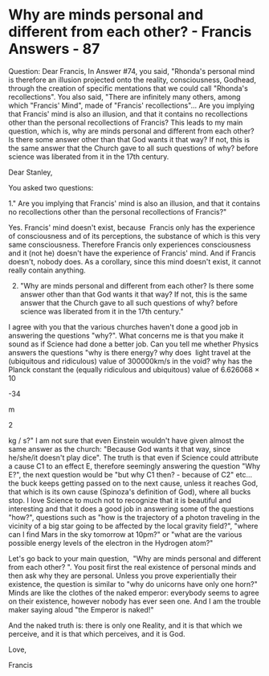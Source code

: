 # Why are minds personal and different from each other? - Francis Answers - 87

Question: Dear Francis, In Answer #74, you said, "Rhonda's personal mind is therefore an illusion projected onto the reality, consciousness, Godhead, through the creation of specific mentations that we could call "Rhonda's recollections". You also said, "There are infinitely many others, among which "Francis' Mind", made of "Francis' recollections"... Are you implying that Francis' mind is also an illusion, and that it contains no recollections other than the personal recollections of Francis? This leads to my main question, which is, why are minds personal and different from each other? Is there some answer other than that God wants it that way? If not, this is the same answer that the Church gave to all such questions of why? before science was liberated from it in the 17th century.

Dear Stanley,

You asked two questions:

1." Are you implying that Francis' mind is also an illusion, and that it contains no recollections other than the personal recollections of Francis?"

Yes. Francis' mind doesn't exist, because&nbsp; Francis only has the experience of consciousness and of its perceptions, the substance of which is this very same consciousness. Therefore Francis only experiences consciousness and it (not he) doesn't have the experience of Francis' mind. And if Francis doesn't, nobody does. As a corollary, since this mind doesn't exist, it cannot really contain anything.

2. "Why are minds personal and different from each other? Is there some answer other than that God wants it that way? If not, this is the same answer that the Church gave to all such questions of why? before science was liberated from it in the 17th century."

I agree with you that the various churches haven't done a good job in answering the questions "why?". What concerns me is that you make it sound as if Science had done a better job. Can you tell me whether Physics answers the questions "why is there energy? why does&nbsp; light travel at the (ubiquitous and ridiculous) value of 300000km/s in the void? why has the Planck constant the (equally ridiculous and ubiquitous) value of 6.626068 &times; 10

-34

 m

2

 kg / s?" I am not sure that even Einstein wouldn't have given almost the same answer as the church: "Because God wants it that way, since he/she/it doesn't play dice". The truth is that even if Science could attribute a cause C1 to an effect E, therefore seemingly answering the question "Why E?", the next question would be "but why C1 then? - because of C2" etc&hellip;the buck keeps getting passed on to the next cause, unless it reaches God, that which is its own cause (Spinoza's definition of God), where all bucks stop. I love Science to much not to recognize that it is beautiful and interesting and that it does a good job in answering some of the questions "how?", questions such as "how is the trajectory of a photon traveling in the vicinity of a big star going to be affected by the local gravity field?", "where can I find Mars in the sky tomorrow at 10pm?" or "what are the various possible energy levels of the electron in the Hydrogen atom?"

Let's go back to your main question,&nbsp; "Why are minds personal and different from each other? ". You posit first the real existence of personal minds and then ask why they are personal. Unless you prove experientially their existence, the question is similar to "why do unicorns have only one horn?" Minds are like the clothes of the naked emperor: everybody seems to agree on their existence, however nobody has ever seen one. And I am the trouble maker saying aloud "the Emperor is naked!"&nbsp;

And the naked truth is: there is only one Reality, and it is that which we perceive, and it is that which perceives, and it is God.

Love,&nbsp;

Francis

